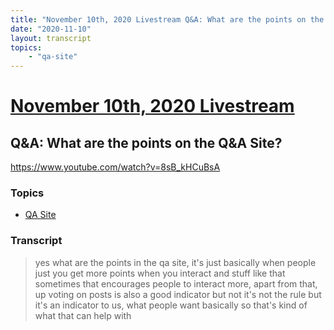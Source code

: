 ```yaml
---
title: "November 10th, 2020 Livestream Q&A: What are the points on the Q&A Site?"
date: "2020-11-10"
layout: transcript
topics:
    - "qa-site"
---
```

# [November 10th, 2020 Livestream](../2020-11-10.md)
## Q&A: What are the points on the Q&A Site?
https://www.youtube.com/watch?v=8sB_kHCuBsA

### Topics
* [QA Site](../topics/qa-site.md)

### Transcript

> yes what are the points in the qa site, it's just basically when people just you get more points when you interact and stuff like that sometimes that encourages people to interact more, apart from that, up voting on posts is also a good indicator but not it's not the rule but it's an indicator to us, what people want basically so that's kind of what that can help with
